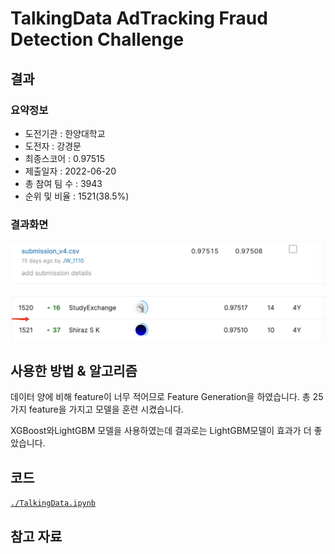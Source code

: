 # TalkingData AdTracking Fraud Detection Challenge

## 결과

### 요약정보

- 도전기관 : 한양대학교
- 도전자 : 강경문
- 최종스코어 : 0.97515
- 제출일자 : 2022-06-20
- 총 참여 팀 수 : 3943
- 순위 및 비율 : 1521(38.5%)

### 결과화면

![score](./img/score.png)

![leaderboard](./img/leaderboard.png)

## 사용한 방법 & 알고리즘
데이터 양에 비해 feature이 너무 적어므로 Feature Generation을 하였습니다.
총 25가지 feature을 가지고 모델을 훈련 시켰습니다.

XGBoost와LightGBM 모델을 사용하였는데 결과로는 LightGBM모델이 효과가 더 좋았습니다.

## 코드

[`./TalkingData.ipynb`](./TalkingData.ipynb)

## 참고 자료

